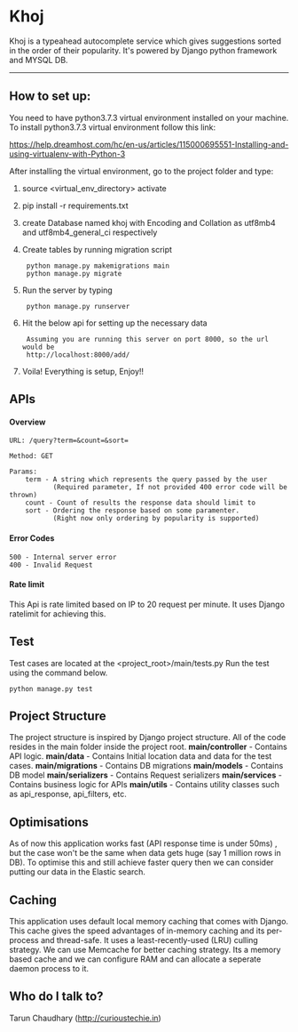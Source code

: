 # Khoj

Khoj is a typeahead autocomplete service which gives suggestions sorted in the order of their popularity. It's powered by Django python framework and MYSQL DB.

***

## How to set up:
You need to have python3.7.3 virtual environment installed on your machine.
To install python3.7.3 virtual environment follow this link:  

https://help.dreamhost.com/hc/en-us/articles/115000695551-Installing-and-using-virtualenv-with-Python-3 

After installing the virtual environment, go to the project folder and type: 
1. source <virtual_env_directory> activate
2. pip install -r requirements.txt
3. create Database named khoj with Encoding and Collation as utf8mb4 and utf8mb4_general_ci respectively
4. Create tables by running migration script

        python manage.py makemigrations main
        python manage.py migrate

5. Run the server by typing

        python manage.py runserver
6. Hit the below api for setting up the necessary data

        Assuming you are running this server on port 8000, so the url would be
        http://localhost:8000/add/
7. Voila! Everything is setup, Enjoy!!

## APIs

#### Overview
```
URL: /query?term=&count=&sort=

Method: GET

Params:
    term - A string which represents the query passed by the user 
           (Required parameter, If not provided 400 error code will be thrown)
    count - Count of results the response data should limit to
    sort - Ordering the response based on some paramenter. 
           (Right now only ordering by popularity is supported)
```

#### Error Codes
```
500 - Internal server error
400 - Invalid Request
```

#### Rate limit
This Api is rate limited based on IP to 20 request per minute. It uses Django ratelimit for achieving this.

## Test
Test cases are located at the <project_root>/main/tests.py
Run the test using the command below.
```
python manage.py test
```

## Project Structure
The project structure is inspired by Django project structure. All of the code resides in the main folder inside the project root.
**main/controller** - Contains API logic.
**main/data** - Contains Initial location data and data for the test cases.
**main/migrations** - Contains DB migrations
**main/models** - Contains DB model
**main/serializers** - Contains Request serializers
**main/services** - Contains business logic for APIs
**main/utils** - Contains utility classes such as api_response, api_filters, etc.

## Optimisations
As of now this application works fast (API response time is under 50ms) , but the case won't be the same when data gets huge (say 1 million rows in DB). To optimise this and still achieve faster query then we can consider putting our data in the Elastic search.

## Caching
This application uses default local memory caching that comes with Django. This cache gives the speed advantages of in-memory caching and its per-process and thread-safe. It uses a least-recently-used (LRU) culling strategy.
We can use Memcache for better caching strategy. Its a memory based cache and we can configure RAM and can allocate a seperate daemon process to it.

## Who do I talk to? 
Tarun Chaudhary (http://curioustechie.in)



